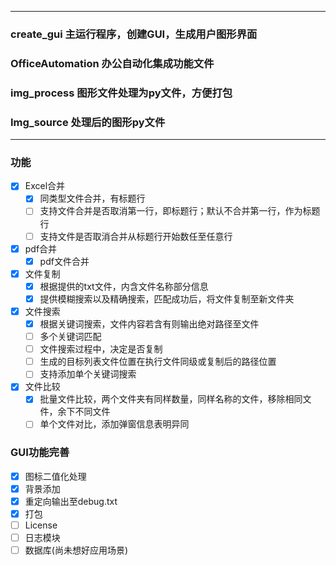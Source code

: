 ------------
### create_gui 主运行程序，创建GUI，生成用户图形界面
### OfficeAutomation 办公自动化集成功能文件
### img_process 图形文件处理为py文件，方便打包
### Img_source 处理后的图形py文件
------------
### 功能
- [x] Excel合并
  - [x] 同类型文件合并，有标题行
  - [ ] 支持文件合并是否取消第一行，即标题行；默认不合并第一行，作为标题行
  - [ ] 支持文件是否取消合并从标题行开始数任至任意行
  
- [x] pdf合并
  - [x] pdf文件合并 
  
- [x] 文件复制
  - [x] 根据提供的txt文件，内含文件名称部分信息
  - [x] 提供模糊搜索以及精确搜索，匹配成功后，将文件复制至新文件夹
  
- [x] 文件搜索
  - [x] 根据关键词搜索，文件内容若含有则输出绝对路径至文件
  - [ ] 多个关键词匹配
  - [ ] 文件搜索过程中，决定是否复制
  - [ ] 生成的目标列表文件位置在执行文件同级或复制后的路径位置
  - [ ] 支持添加单个关键词搜索
  
- [x] 文件比较
  - [x] 批量文件比较，两个文件夹有同样数量，同样名称的文件，移除相同文件，余下不同文件
  - [ ] 单个文件对比，添加弹窗信息表明异同

### GUI功能完善
- [x] 图标二值化处理
- [x] 背景添加
- [x] 重定向输出至debug.txt
- [x] 打包
- [ ] License
- [ ] 日志模块
- [ ] 数据库(尚未想好应用场景)
